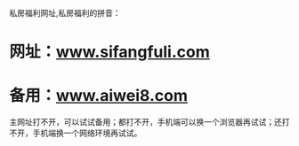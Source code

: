 私房福利网址,私房福利的拼音：
# 网址：<a href="http://www.sifangfuli.com/" rel="nofollow">www.sifangfuli.com</a>
# 备用：<a href="http://www.aiwei8.com/" rel="nofollow">www.aiwei8.com</a>
主网址打不开，可以试试备用；都打不开，手机端可以换一个浏览器再试试；还打不开，手机端换一个网络环境再试试。
